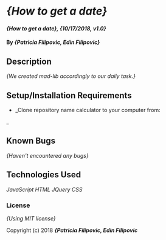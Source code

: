 # _{How to get a date}_

#### _{How to get a date}, {10/17/2018, v1.0}_

#### By _**{Patricia Filipovic, Edin Filipovic}**_

## Description

_{We created mad-lib accordingly to our daily task.}_

## Setup/Installation Requirements

* _Clone repository name calculator to your computer from:

_

## Known Bugs

_{Haven't encountered any bugs}_


## Technologies Used

_JavaScript_
_HTML_
_JQuery_
_CSS_

### License

*{Using MIT license}*

Copyright (c) 2018 **_{Patricia Filipovic, Edin Filipovic_**
